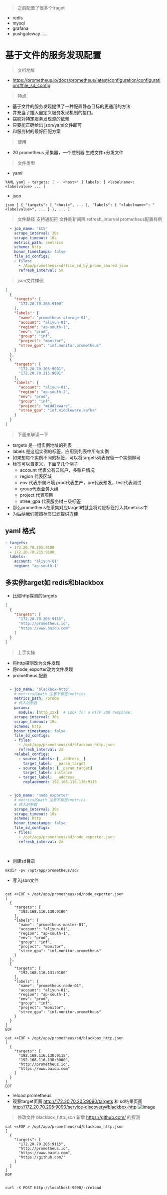 > 之前配置了很多个traget
- redis
- mysql
- grafana
- pushgateway
.....

#  基于文件的服务发现配置 
> 文档地址
-  https://prometheus.io/docs/prometheus/latest/configuration/configuration/#file_sd_config
> 特点
- 基于文件的服务发现提供了一种配置静态目标的更通用的方法
- 并充当了插入自定义服务发现机制的接口。
- 摆脱对特定服务发现源的依赖
- 只要能正确给出 json/yaml文件即可
- 和服务树的最好匹配方案

> 使用
- 20 prometheus 采集器，一个控制器 生成文件+分发文件

> 文件类型
- yaml
```shell script
YAML yaml - targets: [ - '<host>' ] labels: [ <labelname>: <labelvalue> ... ]

```
- json
```shell script
json [ { "targets": [ "<host>", ... ], "labels": { "<labelname>": "<labelvalue>", ... } }, ... ]
```
> 文件路径 支持通配符
> 文件刷新间隔 refresh_interval 
> prometheus配置样例
```yaml
  - job_name: 'ECS'
    scrape_interval: 30s
    scrape_timeout: 10s
    metrics_path: /metrics
    scheme: http
    honor_timestamps: false
    file_sd_configs:
    - files:
      - /App/prometheus/sd/file_sd_by_prome_shared.json
      refresh_interval: 5m
```

> json文件样例
```json
[
  {
    "targets": [
      "172.20.70.205:9100"
    ],
    "labels": {
      "name": "prometheus-storage-01",
      "account": "aliyun-01",
      "region": "ap-south-1",
      "env": "prod",
      "group": "inf",
      "project": "monitor",
      "stree_gpa": "inf.monitor.prometheus"
    }
  },
  {
    "targets": [
      "172.20.70.205:9091",
      "172.20.70.215:9091"
    ],
    "labels": {
      "account": "aliyun-01",
      "region": "ap-south-2",
      "env": "prod",
      "group": "inf",
      "project": "middleware",
      "stree_gpa": "inf.middleware.kafka"
    }
  }
]
```
> 下面来解读一下
- targets 是一组实例地址的列表
- labels 是这组实例的标签，应用到列表中所有实例
- 如果想每个实例不同的标签，可以将targets列表保留一个实例即可
- 标签可以自定义，下面举几个例子
    - account 代表公有云账户，多账户情况
    - region 代表区域
    - env 代表所属环境 prod代表生产，pre代表预发，test代表测试
    - group代表业务大组
    - project 代表项目
    - stree_gpa 代表服务树三级标签
- 那么prometheus在采集对应target时就会将对应标签打入其metrics中
- 为后续我们按照标签过滤提供方便

## yaml 格式
```yaml
- targets:        
  - 172.20.70.205:9100
  - 172.20.70.215:9100
  labels:
    account: "aliyun-01"     
    region: "ap-south-1"
```

## 多实例target如 redis和blackbox
- 比如http探测的targets
```json
[
  {
    "targets": [
      "172.20.70.205:9115",
      "http://prometheus.io",
      "https://www.baidu.com"
    ]
  }
]
```
> 上手实操
- 将http探测改为文件发现
- 将node_exporter改为文件发现
- prometheus 配置
```yaml

  - job_name: 'blackbox-http'
    # metrics的path 注意不都是/metrics
    metrics_path: /probe
    # 传入的参数
    params:
      module: [http_2xx]  # Look for a HTTP 200 response.
    scrape_interval: 30s
    scrape_timeout: 10s
    scheme: http
    honor_timestamps: false
    file_sd_configs:
    - files:
      - /opt/app/prometheus/sd/blackbox_http.json
      refresh_interval: 2m
    relabel_configs:
      - source_labels: [__address__]
        target_label: __param_target
      - source_labels: [__param_target]
        target_label: instance
      - target_label: __address__
        replacement: 192.168.116.130:9115


  - job_name: 'node_exporter'
    # metrics的path 注意不都是/metrics
    # 传入的参数
    scrape_interval: 30s
    scrape_timeout: 10s
    scheme: http
    honor_timestamps: false
    file_sd_configs:
    - files:
      - /opt/app/prometheus/sd/node_exporter.json
      refresh_interval: 2m

            

```
- 创建sd目录
```shell script
mkdir -pv /opt/app/prometheus/sd/
```
- 写入json文件
```shell script

cat <<EOF > /opt/app/prometheus/sd/node_exporter.json
[
  {
    "targets": [
      "192.168.116.130:9100"
    ],
    "labels": {
      "name": "prometheus-master-01",
      "account": "aliyun-01",
      "region": "ap-south-1",
      "env": "prod",
      "group": "inf",
      "project": "monitor",
      "stree_gpa": "inf.monitor.prometheus"
    }
  },
  {
    "targets": [
      "192.168.116.131:9100"
    ],
    "labels": {
      "name": "prometheus-node-01",
      "account": "aliyun-01",
      "region": "ap-south-1",
      "env": "prod",
      "group": "inf",
      "project": "monitor",
      "stree_gpa": "inf.monitor.prometheus"
    }
  }
]
EOF

cat <<EOF > /opt/app/prometheus/sd/blackbox_http.json
[
  {
    "targets": [
      "192.168.116.130:9115",
      "192.168.116.130:3000",
      "http://prometheus.io",
      "https://www.baidu.com"
    ]
  }
]
EOF

```

- reload prometheus 
- 观察target页面 http://172.20.70.205:9090/targets 和 sd结果页面  http://172.20.70.205:9090/service-discovery#blackbox-http
![image](./pic/file_sd.png)

> 修改文件 blackbox_http.json 新增 https://github.com/ 的探测
```shell script
cat <<EOF > /opt/app/prometheus/sd/blackbox_http.json
[
  {
    "targets": [
      "172.20.70.205:9115",
      "http://prometheus.io",
      "https://www.baidu.com",
      "https://github.com/"
    ]
  }
]
EOF


curl -X POST http://localhost:9090/-/reload

```


